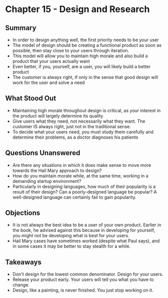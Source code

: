 # Chapter 15 - Design and Research

## Summary
  
* In order to design anything well, the first priority needs to be your user
* The model of design should be creating a functional product as soon as possible, then stay close to your users through iteration.
* This model will allow you to maintain high morale and also build a product that your users actually want
* Even better, if you, yourself, are a user, you will likely build a better product
* The customer is always right, if only in the sense that good design will work for the user and solve a need

## What Stood Out

* Maintaining high morale throughout design is critical, as your interest in the product will largely determine its quality
* Give users what they need, not necessarily what they want. The customer IS always right, just not in the traditional sense.
* To decide what your users need, you must study them carefully and determine their problems, as a doctor diagnoses his patients

## Questions Unanswered

* Are there any situations in which it does make sense to move more towards the Hail Mary approach to design?
* How do you maintain morale while, at the same time, working in a demanding startup environment?
* Particularly in designing languages, how much of their popularity is a result of their design? Can a poorly-designed language be popular? A well-designed language can certainly fail to gain popularity.

## Objections

* It is not always the best idea to be a user of your own product. Earlier in the book, he advised against this because in developing for yourself, you might not be developing what is best for your users.
* Hail Mary cases have sometimes worked (despite what Paul says), and in some cases it may be better to stay stealth for a while.

## Takeaways

* Don't design for the lowest common denominator. Design for your users.
* Release your product early. Your users will tell you what you have to change.
* Design, like a painting, is never finished. You just stop working on it.
